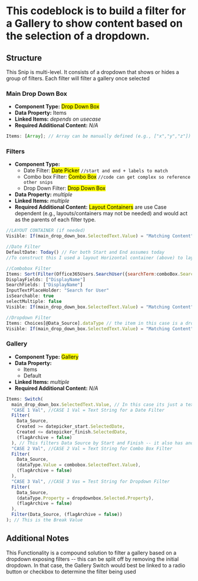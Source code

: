# This codeblock is to build a filter for a Gallery to show content based on the selection of a dropdown.

## Structure

This Snip is multi-level. It consists of a dropdown that shows or hides a group of filters. Each filter will filter a gallery once selected

### Main Drop Down Box

- **Component Type:** <mark>Drop Down Box</mark>
- **Data Property:** Items
- **Linked Items:** _depends on usecase_
- **Required Additional Content:** _N/A_

```js
Items: [Array]; // Array can be manually defined (e.g., ["x","y","z"]) or linked to a variable or dataset
```

### Filters

- **Component Type:**
  - Date Filter: <mark>Date Picker</mark> `//start and end + labels to match`
  - Combo box Filter: <mark>Combo Box</mark> `//code can get complex so reference other snips`
  - Drop Down Filter: <mark>Drop Down Box</mark>
- **Data Property:** _multiple_
- **Linked Items:** _multiple_
- **Required Additional Content:** <mark>Layout Containers</mark> are use Case dependent (e.g., layouts/containers may not be needed) and would act as the parents of each filter type.

```js
//LAYOUT CONTAINER (if needed)
Visible: If(main_drop_down_box.SelectedText.Value) = "Matching Content", true, false) // If the main drop down boxes content selection equals 'X' then hide or show the layout.  In this case This layout is duplicated 3x (for x, y, and z).  This could be futher tightened up if you are using a master list where instead of referencing a textvalue you can select an ID then use a Switch Statement to hide or show the appropriate layouts
```

```js
//Date Filter
DefaultDate: Today() // For both Start and End assumes today
//To construct this I used a layout Horizontal container (above) to lay out the Label next to the datepicker and hide it if the date filter wasnt selected

//Combobox Filter
Items: Sort(Filter(Office365Users.SearchUser({searchTerm:comboBox.SearchText}),DisplayName<>Blank()),DisplayName) //searches O365 users for searched value
DisplayFields: ["DisplayName"]
SearchFields: ["DisplayName"]
InputTextPlaceHolder: "Search for User"
isSearchable: true
selectMultiple: false
Visible: If(main_drop_down_box.SelectedText.Value) = "Matching Content", true, false) //unlike the date box -- this filter does not use a layout container so the visibility is set directly on the combobox

//Dropdown Filter
Items: Choices[@Data_Source].dataType // the item in this case is a drop down called "dataType" from a sharepoint site titled "Data_Source"
Visible: If(main_drop_down_box.SelectedText.Value) = "Matching Content", true, false) //unlike the date box -- this filter does not use a layout container so the visibility is set directly on the dropdown
```

### Gallery

- **Component Type:** <mark>Gallery</mark>
- **Data Property:**
  - Items
  - Default
- **Linked Items:** _multiple_
- **Required Additional Content:** _N/A_

```js
Items: Switch(
  main_drop_down_box.SelectedText.Value, // In this case its just a text string
  "CASE 1 Val", //CASE 1 Val = Text String for a Date Filter
  Filter(
    Data_Source,
    Created >= datepicker_start.SelectedDate,
    Created <= datepicker_finish.SelectedDate,
    (flagArchive = false)
  ), // This filters Data Source by Start and Finish -- it also has another filter to confirm if a flag was set to false (this is situational and can be removed)
  "CASE 2 Val", //CASE 2 Val = Text String for Combo Box Filter
  Filter(
    Data_Source,
    (dataType.Value = combobox.SelectedText.Value),
    (flagArchive = false)
  ),
  "CASE 3 Val", //CASE 3 Vas = Test String for Dropdown Filter
  Filter(
    Data_Source,
    (dataType.Property = dropdownbox.Selected.Property),
    (flagArchive = false)
  ),
  Filter(Data_Source, (flagArchive = false))
); // This is the Break Value
```

## Additional Notes

This Functionality is a compound solution to filter a gallery based on a dropdown exposing filters -- this can be split off by removing the initial dropdown. In that case, the Gallery Switch would best be linked to a radio button or checkbox to determine the filter being used
